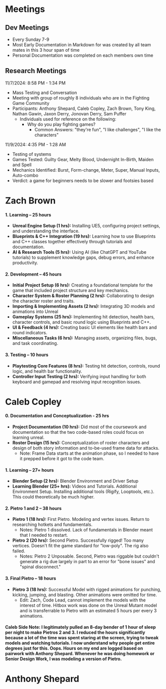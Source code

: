 # Meetings
## Dev Meetings
- Every Sunday 7-9
- Most Early Documentation in Markdown for was created by all team mates in this 3 hour span of time
- Personal Documentation was completed on each members own time
## Research Meetings
11/7/2024: 8:58 PM - 1:34 PM
- Mass Testing and Conversation
- Meeting with group of roughly 8 individuals who are in the Fighting Game Community
- Participants: Anthony Shepard, Caleb Copley, Zach Brown, Tony King, Nathan Gawin, Jaxon Derry, Jonovan Derry, Sam Puffer
    - Individuals used for reference on the following:
        - Why do you play fighting games?
            - Common Answers: "they're fun", "I like challenges", "I like the characters"

11/9/2024: 4:35 PM - 1:28 AM
- Testing of systems
- Games Tested: Guilty Gear, Melty Blood, Undernight In-Birth, Maiden and Spell
- Mechanics Identified: Burst, Form-change, Meter, Super, Manual Inputs, Auto-combo
- Verdict: a game for beginners needs to be slower and footsies based
  
# Zach Brown
#### **1. Learning – 25 hours**
- **Unreal Engine Setup (1 hrs):** Installing UE5, configuring project settings, and understanding the interface.
- **Blueprints & C++ Integration (19 hrs):** Learning how to use Blueprints and C++ classes together effectively through tutorials and documentation.
- **AI & Research Tools (5 hrs):** Using AI (like ChatGPT and YouTube tutorials) to supplement knowledge gaps, debug errors, and enhance productivity.
#### **2. Development – 45 hours**
- **Initial Project Setup (6 hrs):** Creating a foundational template for the game that included project structure and key mechanics.
- **Character System & Roster Planning (2 hrs):** Collaborating to design the character roster and traits.
- **Importing & Implementing Assets (2 hrs):** Integrating 3D models and animations into Unreal
- **Gameplay Systems (25 hrs):** Implementing hit detection, health bars, character controls, and basic round logic using Blueprints and C++.   
- **UI & Feedback (4 hrs):** Creating basic UI elements like health bars and round indicators.   
- **Miscellaneous Tasks (6 hrs):** Managing assets, organizing files, bugs, and task coordinating.
#### **3. Testing – 10 hours**
- **Playtesting Core Features (8 hrs):** Testing hit detection, controls, round logic, and health bar functionality.
- **Controller Input Testing (2 hrs):** Verifying input handling for both keyboard and gamepad and resolving input recognition issues.
  
# Caleb Copley
#### **0. Documentation and Conceptualization - 25 hrs**
- **Project Documentation (10 hrs):** Did most of the coursework and documentation so that the two code-based roles could focus on learning unreal.
- **Roster Design (15 hrs):** Conceptualization of roster characters and design of both story information and to-be-used frame data for attacks.
    - Note: Frame Data starts at the animation phase, so I needed to have it prepped before it got to the code team.
#### **1. Learning – 27+ hours**
- **Blender Setup (2 hrs):** Blender Environment and Driver Setup
- **Learning Blender (25+ hrs):** Videos and Tutorials. Additional Environment Setup. Installing additional tools (Rigify, Looptools, etc.). This could theoretically be much higher.
#### **2. Pietro 1 and 2 – 38 hours**
- **Pietro 1 (18 hrs):** First Pietro. Modeling and vertex issues. Return to researching hotkets and fundamentals.
    - Notes: Pietro 1 dissolved. Lack of fundamentals in Blender meant that I needed to restart.
- **Pietro 2 (20 hrs):** Second Pietro. Successfully rigged! Too many vertices. Doesn't fit the game standard for "low-poly". The rig also failed.
    - Notes: Pietro 2 Unposable. Second, Pietro was riggable but couldn't generate a rig due largely in part to an error for "bone issues" and "spinal disconnect."
#### **3. Final Pietro – 18 hours**
- **Pietro 3 (18 hrs):** Successful Model with rigged animations for punching, kicking, jumping, and blasting. Other animations were omitted for time.
    - Edit: Zach, Code Lead, cannot implement the models with the interest of time. Hitbox work was done on the Unreal Mutant model and is transferrable to Pietro with an estimated 5 hours per every 3 animations.
#### Caleb Side Note: I legitimately pulled an 8-day bender of 1 hour of sleep per night to make Pietros 2 and 3. I reduced the hours significantly because a lot of the time was spent staring at the screen, trying to tweak models and watching tutorials. I now understand why people get entire degrees just for this. Oops. Hours on my end are logged based on pairwork with Anthony Shepard. Whenever he was doing homework or Senior Design Work, I was modeling a version of Pietro.

# Anthony Shepard
